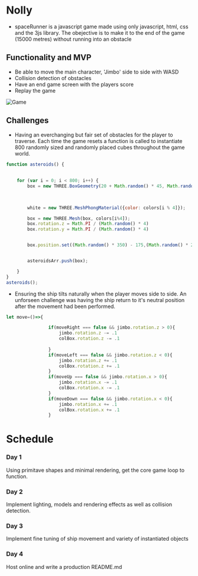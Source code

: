 # Nolly

- spaceRunner is a javascript game made using only javascript, html, css and the 3js library. The obejective is to make it to the end of the game (15000 metres) without running into an obstacle

## Functionality and MVP

- Be able to move the main character, 'Jimbo' side to side with WASD
- Collision detection of obstacles
- Have an end game screen with the players score
- Replay the game

![Game](https://grimeo-seeds.s3.amazonaws.com/spaceRunner.png "game")

## Challenges

- Having an everchanging but fair set of obstacles for the player to traverse. Each time the game resets a function is called to instantiate 800 randomly sized and randomly placed cubes throughout the game world.

```javascript
function asteroids() {
    
    
    for (var i = 0; i < 800; i++) {
        box = new THREE.BoxGeometry(20 + Math.random() * 45, Math.random() * 90, 20 + Math.random() * 45);
        
        

        white = new THREE.MeshPhongMaterial({color: colors[i % 4]});

        box = new THREE.Mesh(box, colors[i%4]);
        box.rotation.z = Math.PI / (Math.random() * 4)
        box.rotation.y = Math.PI / (Math.random() * 4)


        box.position.set((Math.random() * 350) - 175,(Math.random() * 240) - 120, (Math.random() * -15000) - 600);


        asteroidsArr.push(box);

    }
}
asteroids();
```
- Ensuring the ship tilts naturally when the player moves side to side. An unforseen challenge was having the ship return to it's neutral position after the movement had been performed.

```javascript
let move=()=>{

                if(moveRight === false && jimbo.rotation.z > 0){
                    jimbo.rotation.z -= .1
                    colBox.rotation.z -= .1
                   
                }
                if(moveLeft === false && jimbo.rotation.z < 0){
                    jimbo.rotation.z += .1
                    colBox.rotation.z += .1
                }
                if(moveUp === false && jimbo.rotation.x > 0){
                    jimbo.rotation.x -= .1
                    colBox.rotation.x -= .1
                }
                if(moveDown === false && jimbo.rotation.x < 0){
                    jimbo.rotation.x += .1
                    colBox.rotation.x += .1
                }

```

# Schedule

### Day 1

Using primitave shapes and minimal rendering, get the core game loop to function.

### Day 2 

Implement lighting, models and rendering effects as well as collision detection.

### Day 3

Implement fine tuning of ship movement and variety of instantiated objects

### Day 4 

Host online and write a production README.md






    